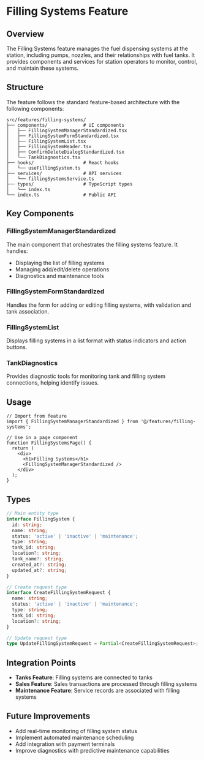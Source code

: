 # Filling Systems Feature

## Overview

The Filling Systems feature manages the fuel dispensing systems at the station, including pumps, nozzles, and their relationships with fuel tanks. It provides components and services for station operators to monitor, control, and maintain these systems.

## Structure

The feature follows the standard feature-based architecture with the following components:

```
src/features/filling-systems/
├── components/             # UI components
│   ├── FillingSystemManagerStandardized.tsx
│   ├── FillingSystemFormStandardized.tsx
│   ├── FillingSystemList.tsx
│   ├── FillingSystemHeader.tsx
│   ├── ConfirmDeleteDialogStandardized.tsx
│   └── TankDiagnostics.tsx
├── hooks/                  # React hooks
│   └── useFillingSystem.ts
├── services/               # API services
│   └── fillingSystemsService.ts
├── types/                  # TypeScript types
│   └── index.ts
└── index.ts                # Public API
```

## Key Components

### FillingSystemManagerStandardized

The main component that orchestrates the filling systems feature. It handles:
- Displaying the list of filling systems
- Managing add/edit/delete operations
- Diagnostics and maintenance tools

### FillingSystemFormStandardized

Handles the form for adding or editing filling systems, with validation and tank association.

### FillingSystemList

Displays filling systems in a list format with status indicators and action buttons.

### TankDiagnostics

Provides diagnostic tools for monitoring tank and filling system connections, helping identify issues.

## Usage

```tsx
// Import from feature
import { FillingSystemManagerStandardized } from '@/features/filling-systems';

// Use in a page component
function FillingSystemsPage() {
  return (
    <div>
      <h1>Filling Systems</h1>
      <FillingSystemManagerStandardized />
    </div>
  );
}
```

## Types

```typescript
// Main entity type
interface FillingSystem {
  id: string;
  name: string;
  status: 'active' | 'inactive' | 'maintenance';
  type: string;
  tank_id: string;
  location?: string;
  tank_name?: string;
  created_at?: string;
  updated_at?: string;
}

// Create request type
interface CreateFillingSystemRequest {
  name: string;
  status: 'active' | 'inactive' | 'maintenance';
  type: string;
  tank_id: string;
  location?: string;
}

// Update request type
type UpdateFillingSystemRequest = Partial<CreateFillingSystemRequest>;
```

## Integration Points

- **Tanks Feature**: Filling systems are connected to tanks
- **Sales Feature**: Sales transactions are processed through filling systems
- **Maintenance Feature**: Service records are associated with filling systems

## Future Improvements

- Add real-time monitoring of filling system status
- Implement automated maintenance scheduling
- Add integration with payment terminals
- Improve diagnostics with predictive maintenance capabilities 